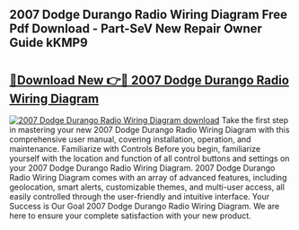 ## 2007 Dodge Durango Radio Wiring Diagram Free Pdf Download - Part-SeV New Repair Owner Guide kKMP9

# <h2><a href="http://dfhoenv.blite.top/?on=2007+Dodge+Durango+Radio+Wiring+Diagram">🔗Download New 👉🔴 2007 Dodge Durango Radio Wiring Diagram</a></h2>

[![2007 Dodge Durango Radio Wiring Diagram download](https://i.imgur.com/lujVjoI.png)](http://dfhoenv.blite.top/?on=2007+Dodge+Durango+Radio+Wiring+Diagram)
Take the first step in mastering your new 2007 Dodge Durango Radio Wiring Diagram with this comprehensive user manual, covering installation, operation, and maintenance. Familiarize with Controls Before you begin, familiarize yourself with the location and function of all control buttons and settings on your 2007 Dodge Durango Radio Wiring Diagram. 2007 Dodge Durango Radio Wiring Diagram comes with an array of advanced features, including geolocation, smart alerts, customizable themes, and multi-user access, all easily controlled through the user-friendly and intuitive interface. Your Success is Our Goal 2007 Dodge Durango Radio Wiring Diagram. We are here to ensure your complete satisfaction with your new product.
